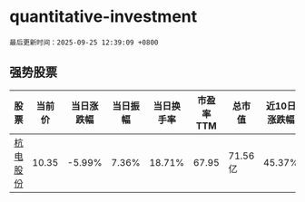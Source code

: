 # quantitative-investment

`最后更新时间：2025-09-25 12:39:09 +0800`

## 强势股票

|股票|当前价|当日涨跌幅|当日振幅|当日换手率|市盈率TTM|总市值|近10日涨跌幅|
|----|----|----|----|----|----|----|----|
|[杭电股份](https://xueqiu.com/S/SH603618)|10.35|-5.99%|7.36%|18.71%|67.95|71.56亿|45.37%|
